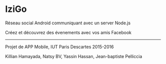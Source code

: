# IziGo

Réseau social Android communiquant avec un server Node.js

Créez et découvrez des évenements avec vos amis Facebook 
___

Projet de APP Mobile, IUT Paris Descartes 2015-2016

  Killian Hamayada, Natsy BV, Yassin Hassan, Jean-baptiste Pelliccia
